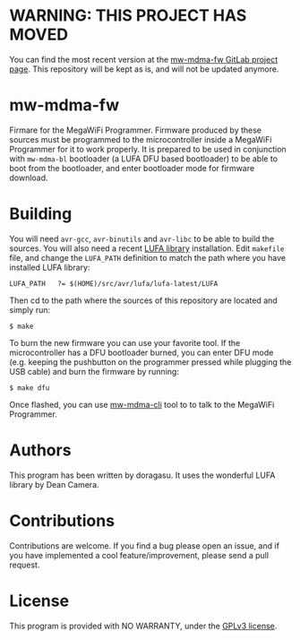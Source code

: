 # WARNING: THIS PROJECT HAS MOVED

You can find the most recent version at the [mw-mdma-fw GitLab project page](https://gitlab.com/doragasu/mw-mdma-fw). This repository will be kept as is, and will not be updated anymore.

# mw-mdma-fw
Firmare for the MegaWiFi Programmer. Firmware produced by these sources must be programmed to the microcontroller inside a MegaWiFi Programmer for it to work properly. It is prepared to be used in conjunction with `mw-mdma-bl` bootloader (a LUFA DFU based bootloader) to be able to boot from the bootloader, and enter bootloader mode for firmware download.

# Building
You will need `avr-gcc`, `avr-binutils` and `avr-libc` to be able to build the sources. You will also need a recent [LUFA library](http://www.fourwalledcubicle.com/LUFA.php) installation. Edit `makefile` file, and change the `LUFA_PATH` definition to match the path where you have installed LUFA library:

```
LUFA_PATH   ?= $(HOME)/src/avr/lufa/lufa-latest/LUFA
```

Then cd to the path where the sources of this repository are located and simply run:

```
$ make
```

To burn the new firmware you can use your favorite tool. If the microcontroller has a DFU bootloader burned, you can enter DFU mode (e.g. keeping the pushbutton on the programmer pressed while plugging the USB cable) and burn the firmware by running:
```
$ make dfu
```

Once flashed, you can use [mw-mdma-cli](https://github.com/doragasu/mw-mdma-cli) tool to to talk to the MegaWiFi Programmer.

# Authors
This program has been written by doragasu. It uses the wonderful LUFA library by Dean Camera.

# Contributions
Contributions are welcome. If you find a bug please open an issue, and if you have implemented a cool feature/improvement, please send a pull request.

# License
This program is provided with NO WARRANTY, under the [GPLv3 license](https://www.gnu.org/licenses/gpl-3.0.html).

